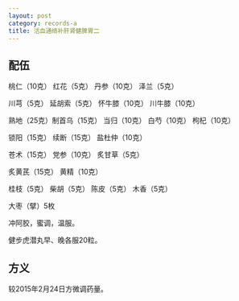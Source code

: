 ```yaml
---
layout: post
category: records-a
title: 活血通络补肝肾健脾胃二
---
```


## 配伍 ##

桃仁（10克） 红花（5克） 丹参（10克） 泽兰（5克）

川芎（5克） 延胡索（5克） 怀牛膝（10克） 川牛膝（10克）

熟地（25克）制首乌（15克）  当归（10克） 白芍（10克） 枸杞（10克）

锁阳（15克） 续断（15克） 盐杜仲（10克）

苍术（15克） 党参（10克） 炙甘草（5克）

炙黄芪（15克） 黄精（10克）

桂枝（5克） 柴胡（5克） 陈皮（5克） 木香（5克）

大枣（擘）5枚

冲阿胶，蜜调，温服。

健步虎潜丸早、晚各服20粒。

## 方义 ##

较2015年2月24日方微调药量。

